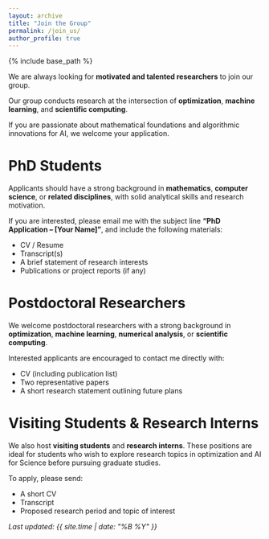 ```yaml
---
layout: archive
title: "Join the Group"
permalink: /join_us/
author_profile: true
---
```


{% include base_path %}

We are always looking for **motivated and talented researchers** to join our group.

Our group conducts research at the intersection of **optimization**, **machine learning**, and **scientific computing**. 

If you are passionate about mathematical foundations and algorithmic innovations for AI, we welcome your application.


PhD Students
======

Applicants should have a strong background in **mathematics**, **computer science**, or **related disciplines**,  with solid analytical skills and research motivation.

If you are interested, please email me with the subject line **“PhD Application – [Your Name]”**, and include the following materials:
* CV / Resume  
* Transcript(s)  
* A brief statement of research interests  
* Publications or project reports (if any)

Postdoctoral Researchers
======

We welcome postdoctoral researchers with a strong background in **optimization**, **machine learning**,  **numerical analysis**, or **scientific computing**.  

Interested applicants are encouraged to contact me directly with:
* CV (including publication list)  
* Two representative papers  
* A short research statement outlining future plans  


Visiting Students & Research Interns
======
We also host **visiting students** and **research interns**. These positions are ideal for students who wish to explore research topics in optimization and AI for Science before pursuing graduate studies.

To apply, please send:
* A short CV  
* Transcript  
* Proposed research period and topic of interest  

_Last updated: {{ site.time | date: "%B %Y" }}_

